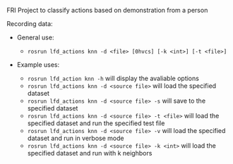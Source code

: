 FRI Project to classify actions based on demonstration from a person

Recording data:
- General use:
    - `rosrun lfd_actions knn -d <file> [0hvcs] [-k <int>] [-t <file>]`

- Example uses:
    - `rosrun lfd_action knn -h` will display the avaliable options
    - `rosrun lfd_actions knn -d <source file>` will load the specified dataset
    - `rosrun lfd_actions knn -d <source file> -s` will save to the specified dataset
    - `rosrun lfd_actions knn -d <source file> -t <file>` will load the specified dataset and run the specified test file
    - `rosrun lfd_actions knn -d <source file> -v` will load the specified dataset and run in verbose mode
    - `rosrun lfd_actions knn -d <source file> -k <int>` will load the specified dataset and run with k neighbors
